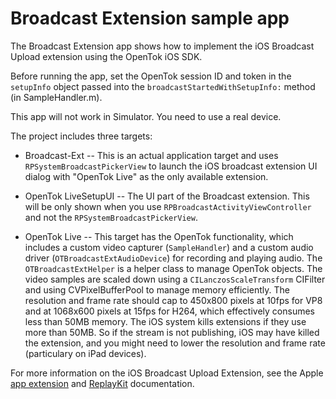 Broadcast Extension sample app
===========================

The Broadcast Extension app shows how to implement the iOS Broadcast Upload extension
using the OpenTok iOS SDK. 

Before running the app, set the OpenTok session ID and token in the `setupInfo` object
passed into the `broadcastStartedWithSetupInfo:` method (in SampleHandler.m).

This app will not work in Simulator. You need to use a real device.

The project includes three targets:

* Broadcast-Ext -- This is an actual application target and uses `RPSystemBroadcastPickerView`
to launch the iOS broadcast extension UI dialog with "OpenTok Live" as the only available extension.  

* OpenTok LiveSetupUI -- The UI part of the Broadcast extension. This will be only shown when you use
`RPBroadcastActivityViewController` and not the `RPSystemBroadcastPickerView`.

* OpenTok Live -- This target has the OpenTok functionality, which includes a custom video capturer (`SampleHandler`)
and a custom audio driver (`OTBroadcastExtAudioDevice`) for recording and playing audio. The `OTBroadcastExtHelper`
is a helper class to manage OpenTok objects. The video samples are scaled down using a `CILanczosScaleTransform` CIFilter
and using CVPixelBufferPool to manage memory efficiently. The resolution and frame rate should cap to 450x800 pixels
at 10fps for VP8 and at 1068x600 pixels at 15fps for H264, which effectively consumes less than 50MB memory.
The iOS system kills extensions if they use more than 50MB. So if the stream is not publishing, iOS may have 
killed the extension, and you might need to lower the resolution and frame rate (particulary on iPad devices).

For more information on the iOS Broadcast Upload Extension, see the Apple
[app extension](https://developer.apple.com/library/archive/documentation/General/Conceptual/ExtensibilityPG/index.html)
and [ReplayKit](https://developer.apple.com/documentation/replaykit) documentation.
